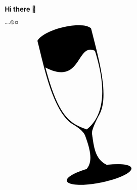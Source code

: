 ## Hi there 👋

....😛ㅁ<svg role="img" viewBox="0 0 24 24" xmlns="http://www.w3.org/2000/svg"><title>Wine</title><path d="M11.045 0C8.839.03 5.68 1.06 4.915 2.34c.848 3.193 2.025 9.576 4.7 12.09.6.565 1.455.785 2.27 1.768l.193.324c.6 1.676 1.371 3.814.246 5.104-1.833.54-3.08 1.253-2.976 1.78.133.676 2.42.792 5.107.26 2.687-.53 4.759-1.508 4.625-2.183-.11-.554-1.672-.73-3.715-.482-1.884-.885-1.955-3.022-2.226-4.674l.025-.4c.116-.556.689-1.793 1.035-2.393 1.605-2.779.003-8.337-1.203-13.066-.37-.338-1.088-.479-1.951-.467zm1.832 3.674c.208-.002.44.052.705.176 2.759 8.733-.429 11.097-1.217 11.816-2.55-.882-4.278-1.862-6.244-9.312 4.972 2.58 4.744-2.659 6.756-2.68z"/>#800000</svg>

<!--
**aspeawn/aspeawn** is a ✨ _special_ ✨ repository because its `README.md` (this file) appears on your GitHub profile.

Here are some ideas to get you started:

- 🔭 I’m currently working on ...
- 🌱 I’m currently learning ...
- 👯 I’m looking to collaborate on ...
- 🤔 I’m looking for help with ...
- 💬 Ask me about ...
- 📫 How to reach me: ...
- 😄 Pronouns: ...
- ⚡ Fun fact: ...
-->
